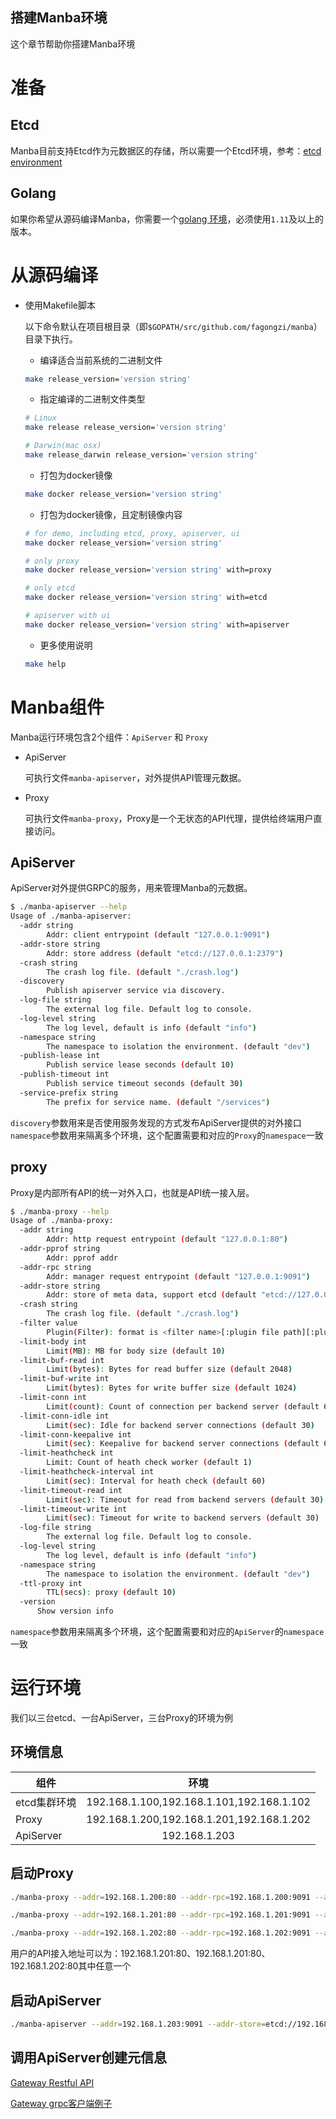 搭建Manba环境
------------------------
这个章节帮助你搭建Manba环境

# 准备
## Etcd
Manba目前支持Etcd作为元数据区的存储，所以需要一个Etcd环境，参考：[etcd environment](https://github.com/coreos/etcd)


## Golang
如果你希望从源码编译Manba，你需要一个[golang 环境](https://github.com/golang/go)，必须使用`1.11`及以上的版本。

# 从源码编译
- 使用Makefile脚本

  以下命令默认在项目根目录（即`$GOPATH/src/github.com/fagongzi/manba`）目录下执行。

  - 编译适合当前系统的二进制文件

  ```bash
  make release_version='version string'
  ```

  - 指定编译的二进制文件类型

  ```bash
  # Linux
  make release release_version='version string'

  # Darwin(mac osx)
  make release_darwin release_version='version string'
  ```

  - 打包为docker镜像

  ```bash
  make docker release_version='version string'
  ```

  - 打包为docker镜像，且定制镜像内容

  ```bash
  # for demo, including etcd, proxy, apiserver, ui
  make docker release_version='version string'

  # only proxy
  make docker release_version='version string' with=proxy

  # only etcd
  make docker release_version='version string' with=etcd

  # apiserver with ui
  make docker release_version='version string' with=apiserver
  ```

  - 更多使用说明

  ```bash
  make help
  ```

# Manba组件

Manba运行环境包含2个组件：`ApiServer` 和 `Proxy`

* ApiServer

  可执行文件`manba-apiserver`，对外提供API管理元数据。

* Proxy

  可执行文件`manba-proxy`，Proxy是一个无状态的API代理，提供给终端用户直接访问。

## ApiServer
ApiServer对外提供GRPC的服务，用来管理Manba的元数据。

```bash
$ ./manba-apiserver --help
Usage of ./manba-apiserver:
  -addr string
    	Addr: client entrypoint (default "127.0.0.1:9091")
  -addr-store string
    	Addr: store address (default "etcd://127.0.0.1:2379")
  -crash string
    	The crash log file. (default "./crash.log")
  -discovery
    	Publish apiserver service via discovery.
  -log-file string
    	The external log file. Default log to console.
  -log-level string
    	The log level, default is info (default "info")
  -namespace string
    	The namespace to isolation the environment. (default "dev")
  -publish-lease int
    	Publish service lease seconds (default 10)
  -publish-timeout int
    	Publish service timeout seconds (default 30)
  -service-prefix string
    	The prefix for service name. (default "/services")
```

`discovery`参数用来是否使用服务发现的方式发布ApiServer提供的对外接口
`namespace`参数用来隔离多个环境，这个配置需要和对应的`Proxy`的`namespace`一致

## proxy
Proxy是内部所有API的统一对外入口，也就是API统一接入层。

```bash
$ ./manba-proxy --help
Usage of ./manba-proxy:
  -addr string
    	Addr: http request entrypoint (default "127.0.0.1:80")
  -addr-pprof string
    	Addr: pprof addr
  -addr-rpc string
    	Addr: manager request entrypoint (default "127.0.0.1:9091")
  -addr-store string
    	Addr: store of meta data, support etcd (default "etcd://127.0.0.1:2379")
  -crash string
    	The crash log file. (default "./crash.log")
  -filter value
    	Plugin(Filter): format is <filter name>[:plugin file path][:plugin config file path]
  -limit-body int
    	Limit(MB): MB for body size (default 10)
  -limit-buf-read int
    	Limit(bytes): Bytes for read buffer size (default 2048)
  -limit-buf-write int
    	Limit(bytes): Bytes for write buffer size (default 1024)
  -limit-conn int
    	Limit(count): Count of connection per backend server (default 64)
  -limit-conn-idle int
    	Limit(sec): Idle for backend server connections (default 30)
  -limit-conn-keepalive int
    	Limit(sec): Keepalive for backend server connections (default 60)
  -limit-heathcheck int
    	Limit: Count of heath check worker (default 1)
  -limit-heathcheck-interval int
    	Limit(sec): Interval for heath check (default 60)
  -limit-timeout-read int
    	Limit(sec): Timeout for read from backend servers (default 30)
  -limit-timeout-write int
    	Limit(sec): Timeout for write to backend servers (default 30)
  -log-file string
    	The external log file. Default log to console.
  -log-level string
    	The log level, default is info (default "info")
  -namespace string
    	The namespace to isolation the environment. (default "dev")
  -ttl-proxy int
    	TTL(secs): proxy (default 10)
  -version
      Show version info
```

`namespace`参数用来隔离多个环境，这个配置需要和对应的`ApiServer`的`namespace`一致

# 运行环境
我们以三台etcd、一台ApiServer，三台Proxy的环境为例

## 环境信息

|组件|环境|
| -------------|:-------------:|
|etcd集群环境|192.168.1.100,192.168.1.101,192.168.1.102|
|Proxy|192.168.1.200,192.168.1.201,192.168.1.202|
|ApiServer|192.168.1.203|

## 启动Proxy
```bash
./manba-proxy --addr=192.168.1.200:80 --addr-rpc=192.168.1.200:9091 --addr-store=etcd://192.168.1.100:2379,192.168.1.101:2379,192.168.1.102:2379 --namespace=test
```

```bash
./manba-proxy --addr=192.168.1.201:80 --addr-rpc=192.168.1.201:9091 --addr-store=etcd://192.168.1.100:2379,192.168.1.101:2379,192.168.1.102:2379 --namespace=test
```

```bash
./manba-proxy --addr=192.168.1.202:80 --addr-rpc=192.168.1.202:9091 --addr-store=etcd://192.168.1.100:2379,192.168.1.101:2379,192.168.1.102:2379 --namespace=test
```

用户的API接入地址可以为：192.168.1.201:80、192.168.1.201:80、192.168.1.202:80其中任意一个

## 启动ApiServer
```bash
./manba-apiserver --addr=192.168.1.203:9091 --addr-store=etcd://192.168.1.100:2379,192.168.1.101:2379,192.168.1.102:2379 --discovery --namespace=test
```

## 调用ApiServer创建元信息
[Gateway Restful API](./restful.md)

[Gateway grpc客户端例子](../examples)
